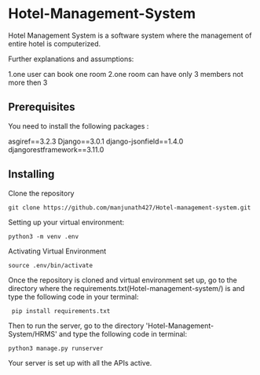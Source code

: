 # Hotel-Management-System

Hotel Management System is a software system where the management of entire hotel is computerized.

Further explanations and assumptions:

1.one user can book one room 2.one room can have only 3 members not more then 3


## Prerequisites
You need to install the following packages :

  asgiref==3.2.3
  Django==3.0.1
  django-jsonfield==1.4.0
  djangorestframework==3.11.0



## Installing
Clone the repository

    git clone https://github.com/manjunath427/Hotel-management-system.git

Setting up your virtual environment:
 
    python3 -m venv .env
    
Activating Virtual Environment

    source .env/bin/activate
    
Once the repository is cloned and virtual environment set up, go to the directory where the requirements.txt(Hotel-management-system/)    is and type the following code in your terminal:  
 
     pip install requirements.txt

 Then to run the server, go to the directory 'Hotel-Management-System/HRMS' and type the following code in terminal:
 
    python3 manage.py runserver
    
 Your server is set up with all the APIs active.  
